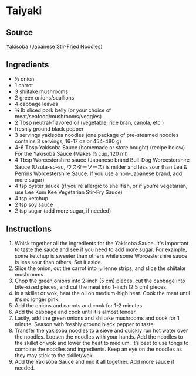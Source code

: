# Taiyaki

## Source
[Yakisoba (Japanese Stir-Fried Noodles)](https://www.justonecookbook.com/yakisoba/)

## Ingredients
- ½ onion
- 1 carrot
- 3 shiitake mushrooms
- 2 green onions/scallions
- 4 cabbage leaves
- ¾ lb sliced pork belly (or your choice of meat/seafood/mushrooms/veggies)
- 2 Tbsp neutral-flavored oil (vegetable, rice bran, canola, etc.)
- freshly ground black pepper
- 3 servings yakisoba noodles (one package of pre-steamed noodles contains 3 servings, 16-17 oz or 454-480 g)
- 4-6 Tbsp Yakisoba Sauce (homemade or store bought) (recipe below)
For the Yakisoba Sauce (Makes ½ cup, 120 ml)
- 4 Tbsp Worcestershire sauce (Japanese brand Bull-Dog Worcestershire Sauce (Usuta-so-su, ウスターソース) is milder and less sour than Lea & Perrins Worcestershire Sauce. If you use a non-Japanese brand, add more sugar)
- 4 tsp oyster sauce (if you're allergic to shellfish, or if you're vegetarian, use Lee Kum Kee Vegetarian Stir-Fry Sauce)
- 4 tsp ketchup
- 2 tsp soy sauce
- 2 tsp sugar (add more sugar, if needed)

## Instructions
1. Whisk together all the ingredients for the Yakisoba Sauce. It's important to taste the sauce and see if you need to add more sugar. For example, some ketchup is sweeter than others while some Worcestershire sauce is less sour than others. Set it aside.
2. Slice the onion, cut the carrot into julienne strips, and slice the shiitake mushrooms.
3. Chop the green onions into 2-inch (5 cm) pieces, cut the cabbage into bite-sized pieces, and cut the meat into 1-inch (2.5 cm) pieces.
4. In a skillet or wok, heat the oil on medium-high heat. Cook the meat until it's no longer pink.
5. Add the onions and carrots and cook for 1-2 minutes.
6. Add the cabbage and cook until it's almost tender.
7. Lastly, add the green onions and shiitake mushrooms and cook for 1 minute. Season with freshly ground black pepper to taste.
8. Transfer the yakisoba noodles to a sieve and quickly run hot water over the noodles. Loosen the noodles with your hands. Add the noodles to the skillet or wok and lower the heat to medium. It’s best to use tongs to combine the noodles and ingredients. Keep an eye on the noodles as they may stick to the skillet/wok.
9. Add the Yakisoba Sauce and mix it all together. Add more sauce if needed.